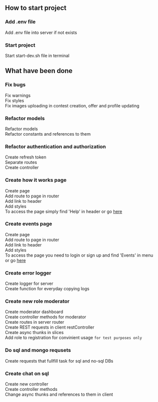 ## How to start project

### Add .env file
Add .env file into server if not exists

### Start project
Start start-dev.sh file in terminal

## What have been done

### Fix bugs
Fix warnings </br>
Fix styles </br>
Fix images uploading in contest creation, offer and profile updating

### Refactor models
Refactor models </br>
Refactor constants and references to them

### Refactor authentication and authorization
Create refresh token </br>
Separate routes </br>
Create controller

### Create how it works page
Create page </br>
Add route to page in router </br>
Add link to header </br>
Add styles </br>
To access the page simply find 'Help' in header or go [here](http://localhost:5000/help)

### Create events page
Create page </br>
Add route to page in router </br>
Add link to header </br>
Add styles </br>
To access the page you need to login or sign up and find 'Events' in menu or go [here](http://localhost:5000/events)

### Create error logger
Create logger for server </br>
Create function for everyday copying logs</br>

### Create new role moderator
Create moderator dashboard </br>
Create controller methods for moderator </br>
Create routes in server router </br>
Create REST requests in client restController </br>
Create async thunks in slices </br>
Add role to registration for convinient usage `for test purposes only`

### Do sql and mongo requsets
Create requests that fullfill task for sql and no-sql DBs

### Create chat on sql
Create new controller </br>
Create controller methods </br>
Change async thunks and references to them in client
